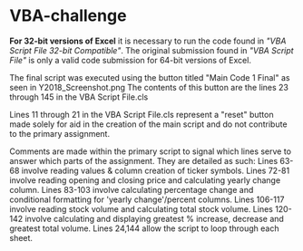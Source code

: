 # VBA-challenge

**For 32-bit versions of Excel** it is necessary to run the code found in _"VBA Script File 32-bit Compatible"_. The original submission found in _"VBA Script File"_ is only a valid code submission for 64-bit versions of Excel.

The final script was executed using the button titled "Main Code 1 Final" as seen in Y2018_Screenshot.png
The contents of this button are the lines 23 through 145 in the VBA Script File.cls

Lines 11 through 21 in the VBA Script File.cls represent a "reset" button made solely for aid in the creation of the main script and do not contribute to the primary assignment. 

Comments are made within the primary script to signal which lines serve to answer which parts of the assignment. They are detailed as such:
Lines 63-68 involve reading values & column creation of ticker symbols.
Lines 72-81 involve reading opening and closing price and calculating yearly change column.
Lines 83-103 involve calculating percentage change and conditional formatting for 'yearly change'/percent columns.
Lines 106-117 involve reading stock volume and calculating total stock volume.
Lines 120-142 involve calculating and displaying greatest % increase, decrease and greatest total volume.
Lines 24,144 allow the script to loop through each sheet.
